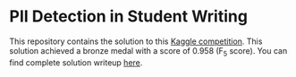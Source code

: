 # PII Detection in Student Writing

This repository contains the solution to this [Kaggle competition](https://www.kaggle.com/competitions/pii-detection-removal-from-educational-data). This solution achieved a bronze medal with a score of 0.958 (F<sub>5</sub> score). You can find complete solution writeup [here](https://www.kaggle.com/competitions/pii-detection-removal-from-educational-data/discussion/497292).
